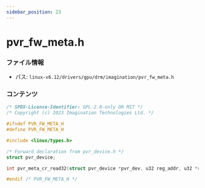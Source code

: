 ```yaml
---
sidebar_position: 23
---
```

# pvr_fw_meta.h

### ファイル情報

- パス: `linux-v6.12/drivers/gpu/drm/imagination/pvr_fw_meta.h`

### コンテンツ

```h
/* SPDX-License-Identifier: GPL-2.0-only OR MIT */
/* Copyright (c) 2023 Imagination Technologies Ltd. */

#ifndef PVR_FW_META_H
#define PVR_FW_META_H

#include <linux/types.h>

/* Forward declaration from pvr_device.h */
struct pvr_device;

int pvr_meta_cr_read32(struct pvr_device *pvr_dev, u32 reg_addr, u32 *reg_value_out);

#endif /* PVR_FW_META_H */

```
